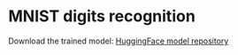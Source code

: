 # MNIST digits recognition

Download the trained model: [HuggingFace model repository](https://huggingface.co/CodeWithCharan/MNIST-Model)